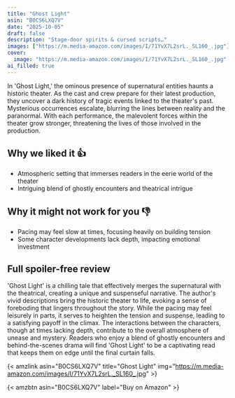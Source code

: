 ```yaml
---
title: "Ghost Light"
asin: "B0CS6LXQ7V"
date: "2025-10-05"
draft: false
description: "Stage-door spirits & cursed scripts…"
images: ["https://m.media-amazon.com/images/I/71YvX7L2srL._SL160_.jpg"]
cover:
  image: "https://m.media-amazon.com/images/I/71YvX7L2srL._SL160_.jpg"
ai_filled: true
---
```


In 'Ghost Light,' the ominous presence of supernatural entities haunts a
historic theater. As the cast and crew prepare for their latest production, they
uncover a dark history of tragic events linked to the theater's past. Mysterious
occurrences escalate, blurring the lines between reality and the paranormal.
With each performance, the malevolent forces within the theater grow stronger,
threatening the lives of those involved in the production.

## Why we liked it 👍
- Atmospheric setting that immerses readers in the eerie world of the theater
- Intriguing blend of ghostly encounters and theatrical intrigue

## Why it might not work for you 👎
- Pacing may feel slow at times, focusing heavily on building tension
- Some character developments lack depth, impacting emotional investment

## Full spoiler-free review
 'Ghost Light' is a chilling tale that effectively merges the supernatural with
the theatrical, creating a unique and suspenseful narrative. The author's vivid
descriptions bring the historic theater to life, evoking a sense of foreboding
that lingers throughout the story. While the pacing may feel leisurely in parts,
it serves to heighten the tension and suspense, leading to a satisfying payoff
in the climax. The interactions between the characters, though at times lacking
depth, contribute to the overall atmosphere of unease and mystery. Readers who
enjoy a blend of ghostly encounters and behind-the-scenes drama will find 'Ghost
Light' to be a captivating read that keeps them on edge until the final curtain
falls.

{< amzlink asin="B0CS6LXQ7V" title="Ghost Light" img="https://m.media-amazon.com/images/I/71YvX7L2srL._SL160_.jpg" >}

{< amzbtn asin="B0CS6LXQ7V" label="Buy on Amazon" >}
